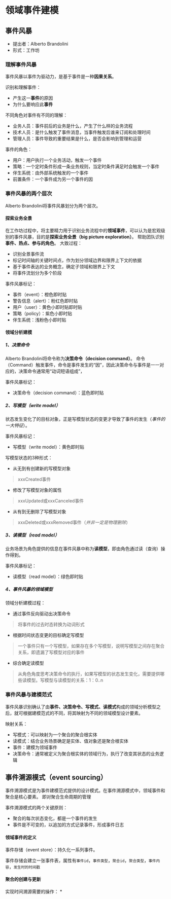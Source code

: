 # 领域事件建模

## 事件风暴
* 提出者：Alberto Brandolini
* 形式：工作坊
### 理解事件风暴
事件风暴以事件为驱动力，是基于事件是一种**因果关系**。

识别和理解事件：
* 产生这一**事件**的原因
* 为什么要响应此**事件**

不同角色对事件有不同的理解：
* 业务人员：事件前后的业务是什么，产生了什么样的业务流程
* 技术人员：是什么触发了事件消息，当事件触发后谁来订阅和处理时间
* 管理人员：事件导致的重要结果是什么，是否会影响到管理和运营
 
事件的角色：
* 用户：用户执行一个业务活动，触发一个事件
* 策略：一个定时条件形成一条业务规则，当定时条件满足时会触发一个事件
* 伴生系统：由外部系统触发的一个事件
* 前置条件：一个事件成为另一个事件的因

### 事件风暴的两个层次
Alberto Brandolini将事件风暴划分为两个层次。

#### 探索业务全景
在工作坊过程中，将主要精力用于识别业务流程中的**领域事件**，可以认为是宏观级别的事件风暴，目的是**探索业务全景（big picture exploration）**。
帮助团队识别**事件、热点、参与的角色**。
大致过程：
* 识别全景事件流
* 标记时间轴的关键时间点，作为划分领域边界和限界上下文的依据
* 基于事件表达的业务概念，确定子领域和限界上下文
* 将事件流划分为多个阶段

事件风暴标记：
* 事件（event）：橙色即时贴
* 警告信息（alert）：粉红色即时贴
* 用户（user）：黄色小即时贴即时贴
* 策略（policy）：紫色小即时贴
* 伴生系统：浅粉色小即时贴

#### 领域分析建模

##### 1、决策命令
Alberto Brandolini将命令称为**决策命令（decision command）**。
命令（Command）触发事件，命令是事件发生的“因”，因此决策命令与事件是一一对应的，决策命令通常用“动词短语组成”，

事件风暴标记：
* 决策命令（decision command）：蓝色即时贴

##### 2、写模型（write model）
状态发生变化了的目标对象，正是写模型状态的变更才导致了事件的发生（*事件的一大特征*）。

事件风暴标记：
* 写模型（write model）：黄色即时贴

写模型状态的3种形式：
* 从无到有创建新的写模型对象
> xxxCreated事件
* 修改了写模型对象的属性
> xxxUpdated或xxxCanceled事件
* 从有到无删除了写模型对象
> xxxDeleted或xxxRemoved事件（*并非一定是物理删除*）

##### 3、读模型（read model）
业务场景为角色提供的信息在事件风暴中称为**读模型**，即由角色通过读（查询）操作得到。

事件风暴标记：
* 读模型（read model）：绿色即时贴

##### 4、事件风暴的领域模型 

领域分析建模过程：
* 通过事件反向驱动出决策命令
> 将事件的过去时态转换为动词形式
* 根据时间状态变更的目标确定写模型
> 一个事件只有一个写模型，如果存在多个写模型，说明写模型之间存在聚合关系，即遗漏了写模型对应的事件
* 综合确定读模型
> 从角色角度思考决策命令的执行，如果写模型的状态发生变化，需要提供哪些读模型。写模型与读模型的关系：1：0..n

### 事件风暴与建模范式
事件风暴识别确认了由**事件、决策命令、写模式、读模式**构成的领域分析模型之后，就可根据建模范式的不同，将其映射为不同的领域模型设计要素。

映射关系：
* 写模式：可以映射为一个聚合的聚合根实体
* 读模式：结合业务场景确定是实体、值对象还是聚合根实体
* 事件：建模为领域事件
* 决策命令：通常被定义为聚合根实体的领域行为，执行了改变其状态的业务逻辑

## 事件溯源模式（event sourcing）
事件溯源模式是为事件建模范式提供的设计模式。在事件溯源模式中，领域事件和聚合是核心要素。
即对聚合生命周期的管理

事件溯源模式的两个关键原则：
* 聚合的每次状态变化，都是一个事件的发生
* 事件是不可变的，以追加的方式记录事件，形成事件日志

#### 领域事件的定义

事件存储（event store）：持久化一系列事件。

事件存储会建立一张事件表，属性有`事件id`，`事件类型`，`聚合id`，`聚合类型`，`事件内容`，`发生时的时间戳` 

#### 聚合的创建与更新

实现时间溯源需要的操作：
* 
